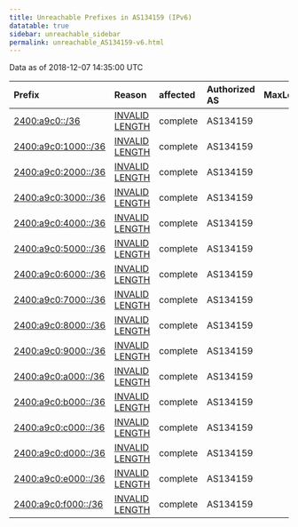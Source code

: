 ```yaml
---
title: Unreachable Prefixes in AS134159 (IPv6)
datatable: true
sidebar: unreachable_sidebar
permalink: unreachable_AS134159-v6.html
---
```


Data as of 2018-12-07 14:35:00 UTC


<div class="datatable-begin"></div>

| Prefix                                                           | Reason                                                                                                         | affected   | Authorized AS   |   MaxLength | Anchor                                       |   unreachable /48s |
|:-----------------------------------------------------------------|:---------------------------------------------------------------------------------------------------------------|:-----------|:----------------|------------:|:---------------------------------------------|-------------------:|
| [2400:a9c0::/36](https://stat.ripe.net/2400:a9c0::/36)           | [INVALID LENGTH](https://rpki-validator.ripe.net/announcement-preview?asn=AS134159&prefix=2400:a9c0::/36)      | complete   | AS134159        |          32 | [APNIC](unreachable_APNIC_RPKI_Root-v6.html) |               4096 |
| [2400:a9c0:1000::/36](https://stat.ripe.net/2400:a9c0:1000::/36) | [INVALID LENGTH](https://rpki-validator.ripe.net/announcement-preview?asn=AS134159&prefix=2400:a9c0:1000::/36) | complete   | AS134159        |          32 | [APNIC](unreachable_APNIC_RPKI_Root-v6.html) |               4096 |
| [2400:a9c0:2000::/36](https://stat.ripe.net/2400:a9c0:2000::/36) | [INVALID LENGTH](https://rpki-validator.ripe.net/announcement-preview?asn=AS134159&prefix=2400:a9c0:2000::/36) | complete   | AS134159        |          32 | [APNIC](unreachable_APNIC_RPKI_Root-v6.html) |               4096 |
| [2400:a9c0:3000::/36](https://stat.ripe.net/2400:a9c0:3000::/36) | [INVALID LENGTH](https://rpki-validator.ripe.net/announcement-preview?asn=AS134159&prefix=2400:a9c0:3000::/36) | complete   | AS134159        |          32 | [APNIC](unreachable_APNIC_RPKI_Root-v6.html) |               4096 |
| [2400:a9c0:4000::/36](https://stat.ripe.net/2400:a9c0:4000::/36) | [INVALID LENGTH](https://rpki-validator.ripe.net/announcement-preview?asn=AS134159&prefix=2400:a9c0:4000::/36) | complete   | AS134159        |          32 | [APNIC](unreachable_APNIC_RPKI_Root-v6.html) |               4096 |
| [2400:a9c0:5000::/36](https://stat.ripe.net/2400:a9c0:5000::/36) | [INVALID LENGTH](https://rpki-validator.ripe.net/announcement-preview?asn=AS134159&prefix=2400:a9c0:5000::/36) | complete   | AS134159        |          32 | [APNIC](unreachable_APNIC_RPKI_Root-v6.html) |               4096 |
| [2400:a9c0:6000::/36](https://stat.ripe.net/2400:a9c0:6000::/36) | [INVALID LENGTH](https://rpki-validator.ripe.net/announcement-preview?asn=AS134159&prefix=2400:a9c0:6000::/36) | complete   | AS134159        |          32 | [APNIC](unreachable_APNIC_RPKI_Root-v6.html) |               4096 |
| [2400:a9c0:7000::/36](https://stat.ripe.net/2400:a9c0:7000::/36) | [INVALID LENGTH](https://rpki-validator.ripe.net/announcement-preview?asn=AS134159&prefix=2400:a9c0:7000::/36) | complete   | AS134159        |          32 | [APNIC](unreachable_APNIC_RPKI_Root-v6.html) |               4096 |
| [2400:a9c0:8000::/36](https://stat.ripe.net/2400:a9c0:8000::/36) | [INVALID LENGTH](https://rpki-validator.ripe.net/announcement-preview?asn=AS134159&prefix=2400:a9c0:8000::/36) | complete   | AS134159        |          32 | [APNIC](unreachable_APNIC_RPKI_Root-v6.html) |               4096 |
| [2400:a9c0:9000::/36](https://stat.ripe.net/2400:a9c0:9000::/36) | [INVALID LENGTH](https://rpki-validator.ripe.net/announcement-preview?asn=AS134159&prefix=2400:a9c0:9000::/36) | complete   | AS134159        |          32 | [APNIC](unreachable_APNIC_RPKI_Root-v6.html) |               4096 |
| [2400:a9c0:a000::/36](https://stat.ripe.net/2400:a9c0:a000::/36) | [INVALID LENGTH](https://rpki-validator.ripe.net/announcement-preview?asn=AS134159&prefix=2400:a9c0:a000::/36) | complete   | AS134159        |          32 | [APNIC](unreachable_APNIC_RPKI_Root-v6.html) |               4096 |
| [2400:a9c0:b000::/36](https://stat.ripe.net/2400:a9c0:b000::/36) | [INVALID LENGTH](https://rpki-validator.ripe.net/announcement-preview?asn=AS134159&prefix=2400:a9c0:b000::/36) | complete   | AS134159        |          32 | [APNIC](unreachable_APNIC_RPKI_Root-v6.html) |               4096 |
| [2400:a9c0:c000::/36](https://stat.ripe.net/2400:a9c0:c000::/36) | [INVALID LENGTH](https://rpki-validator.ripe.net/announcement-preview?asn=AS134159&prefix=2400:a9c0:c000::/36) | complete   | AS134159        |          32 | [APNIC](unreachable_APNIC_RPKI_Root-v6.html) |               4096 |
| [2400:a9c0:d000::/36](https://stat.ripe.net/2400:a9c0:d000::/36) | [INVALID LENGTH](https://rpki-validator.ripe.net/announcement-preview?asn=AS134159&prefix=2400:a9c0:d000::/36) | complete   | AS134159        |          32 | [APNIC](unreachable_APNIC_RPKI_Root-v6.html) |               4096 |
| [2400:a9c0:e000::/36](https://stat.ripe.net/2400:a9c0:e000::/36) | [INVALID LENGTH](https://rpki-validator.ripe.net/announcement-preview?asn=AS134159&prefix=2400:a9c0:e000::/36) | complete   | AS134159        |          32 | [APNIC](unreachable_APNIC_RPKI_Root-v6.html) |               4096 |
| [2400:a9c0:f000::/36](https://stat.ripe.net/2400:a9c0:f000::/36) | [INVALID LENGTH](https://rpki-validator.ripe.net/announcement-preview?asn=AS134159&prefix=2400:a9c0:f000::/36) | complete   | AS134159        |          32 | [APNIC](unreachable_APNIC_RPKI_Root-v6.html) |               4096 |

<div class="datatable-end"></div>
